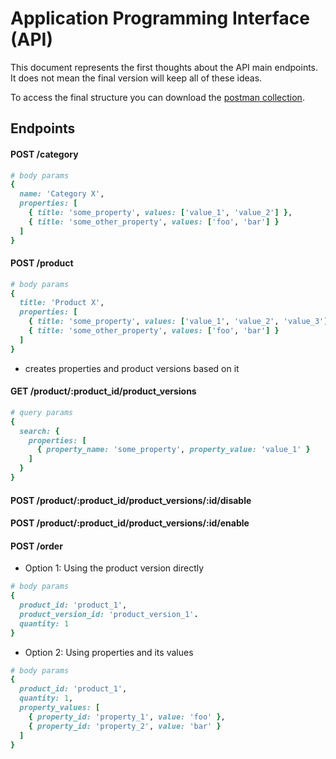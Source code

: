 # Application Programming Interface (API)

This document represents the first thoughts about the API main endpoints. It does not mean the final version will keep all of these ideas.

To access the final structure you can download the [postman collection](https://drive.google.com/file/d/1p18LVHrn3GBpm0hzsjS3zSsS7fXqJz1U/view?usp=sharing).

## Endpoints
#### POST /category

```ruby
# body params
{
  name: 'Category X',
  properties: [
    { title: 'some_property', values: ['value_1', 'value_2'] },
    { title: 'some_other_property', values: ['foo', 'bar'] }
  ]
}
```

#### POST /product

```ruby
# body params
{
  title: 'Product X',
  properties: [
    { title: 'some_property', values: ['value_1', 'value_2', 'value_3'] },
    { title: 'some_other_property', values: ['foo', 'bar'] }
  ]
}
```
- creates properties and product versions based on it

#### GET /product/:product_id/product_versions
```ruby
# query params
{
  search: {
    properties: [
      { property_name: 'some_property', property_value: 'value_1' }
    ]
  }
}
```

#### POST /product/:product_id/product_versions/:id/disable

#### POST /product/:product_id/product_versions/:id/enable

#### POST /order

- Option 1: Using the product version directly

```ruby
# body params
{
  product_id: 'product_1',
  product_version_id: 'product_version_1'.
  quantity: 1
}
```

- Option 2: Using properties and its values

```ruby
# body params
{
  product_id: 'product_1',
  quantity: 1,
  property_values: [
    { property_id: 'property_1', value: 'foo' },
    { property_id: 'property_2', value: 'bar' }
  ]
}
```
